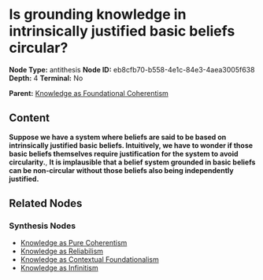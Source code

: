 # Is grounding knowledge in intrinsically justified basic beliefs circular?

**Node Type:** antithesis
**Node ID:** eb8cfb70-b558-4e1c-84e3-4aea3005f638
**Depth:** 4
**Terminal:** No

**Parent:** [Knowledge as Foundational Coherentism](knowledge-as-foundational-coherentism-synthesis-23bdc14c-6fd2-4737-887d-58dc389ae881.md)

## Content

**Suppose we have a system where beliefs are said to be based on intrinsically justified basic beliefs. Intuitively, we have to wonder if those basic beliefs themselves require justification for the system to avoid circularity.**, **It is implausible that a belief system grounded in basic beliefs can be non-circular without those beliefs also being independently justified.**

## Related Nodes

### Synthesis Nodes

- [Knowledge as Pure Coherentism](knowledge-as-pure-coherentism-synthesis-5c2790e5-532f-4816-9519-b1b282ac4273.md)
- [Knowledge as Reliabilism](knowledge-as-reliabilism-synthesis-3531a6bd-6059-4284-9951-b5019556d8d8.md)
- [Knowledge as Contextual Foundationalism](knowledge-as-contextual-foundationalism-synthesis-b0be4164-47a9-4a76-96f5-2b6b172504e9.md)
- [Knowledge as Infinitism](knowledge-as-infinitism-synthesis-e61c384a-8248-41bc-baba-9c87fd23078c.md)
